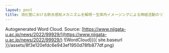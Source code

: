 ```yaml
---
layout: post
title: 消化管における飲水感知メカニズムを解明－生体内イメージングによる神経活動のリアルタイム観察－
---
```

Autogenerated Word Cloud.
Source\: [https://www.niigata-u.ac.jp/news/2022/99929/](https://www.niigata-u.ac.jp/news/2022/99929/)
![WordCloud]({{ site.baseurl }}/assets/8f3e120efdc6e943ef1950d78fb877df.png)